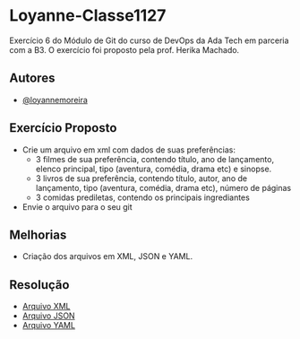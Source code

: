 
# Loyanne-Classe1127

Exercício 6 do Módulo de Git do curso de DevOps da Ada Tech em parceria com a B3. O exercício foi proposto pela prof. Herika Machado.
## Autores

- [@loyannemoreira](https://github.com/loyannemoreira)


## Exercício Proposto
- Crie um arquivo em xml com dados de suas preferências:
	- 3 filmes de sua preferência, contendo título, ano de lançamento, elenco principal, tipo (aventura, comédia, drama etc) e sinopse.
	- 3 livros de sua preferência, contendo título, autor, ano de lançamento, tipo (aventura, comédia, drama etc), número de páginas
	- 3 comidas prediletas, contendo os principais ingrediantes
- Envie o arquivo para o seu git
## Melhorias

- Criação dos arquivos em XML, JSON e YAML.


## Resolução
- [Arquivo XML](https://github.com/loyannemoreira/Loyanne-Classe1127/blob/main/exercicio-6/preferencias.xml)
- [Arquivo JSON](https://github.com/loyannemoreira/Loyanne-Classe1127/blob/main/exercicio-6/preferencias.json)
- [Arquivo YAML](https://github.com/loyannemoreira/Loyanne-Classe1127/blob/main/exercicio-6/preferencias.yaml)
